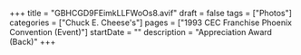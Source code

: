 +++
title = "GBHCGD9FEimkLLFWoOs8.avif"
draft = false
tags = ["Photos"]
categories = ["Chuck E. Cheese's"]
pages = ["1993 CEC Franchise Phoenix Convention (Event)"]
startDate = ""
description = "Appreciation Award (Back)"
+++
